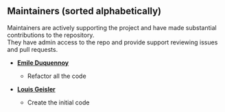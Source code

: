 Maintainers (sorted alphabetically)
---------------------------------------
Maintainers are actively supporting the project and have made substantial contributions to the repository.<br>
They have admin access to the repo and provide support reviewing issues and pull requests.

* **[Emile Duquennoy](https://github.com/EmileDqy)**
   * Refactor all the code

* **[Louis Geisler](https://github.com/louisgeisler)**
   * Create the initial code
